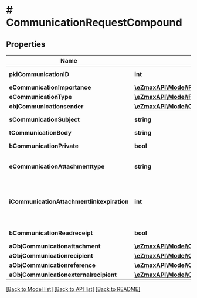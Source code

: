 # # CommunicationRequestCompound

## Properties

Name | Type | Description | Notes
------------ | ------------- | ------------- | -------------
**pkiCommunicationID** | **int** | The unique ID of the Communication. | [optional]
**eCommunicationImportance** | [**\eZmaxAPI\Model\FieldECommunicationImportance**](FieldECommunicationImportance.md) |  | [optional]
**eCommunicationType** | [**\eZmaxAPI\Model\FieldECommunicationType**](FieldECommunicationType.md) |  |
**objCommunicationsender** | [**\eZmaxAPI\Model\CustomCommunicationsenderRequest**](CustomCommunicationsenderRequest.md) |  | [optional]
**sCommunicationSubject** | **string** | The subject of the Communication | [optional]
**tCommunicationBody** | **string** | The Body of the Communication |
**bCommunicationPrivate** | **bool** | Whether the Communication is private or not |
**eCommunicationAttachmenttype** | **string** | How the attachment should be included in the email.   Only used if eCommunicationType is **Email** | [optional]
**iCommunicationAttachmentlinkexpiration** | **int** | The number of days before the attachment link expired.   Only used if eCommunicationType is **Email** and eCommunicationattachmentType is **Link** | [optional]
**bCommunicationReadreceipt** | **bool** | Whether we ask for a read receipt or not. | [optional]
**aObjCommunicationattachment** | [**\eZmaxAPI\Model\CustomCommunicationattachmentRequest[]**](CustomCommunicationattachmentRequest.md) |  |
**aObjCommunicationrecipient** | [**\eZmaxAPI\Model\CommunicationrecipientRequestCompound[]**](CommunicationrecipientRequestCompound.md) |  |
**aObjCommunicationreference** | [**\eZmaxAPI\Model\CommunicationreferenceRequestCompound[]**](CommunicationreferenceRequest.md) |  |
**aObjCommunicationexternalrecipient** | [**\eZmaxAPI\Model\CommunicationexternalrecipientRequestCompound[]**](CommunicationexternalrecipientRequestCompound.md) |  |

[[Back to Model list]](../../README.md#models) [[Back to API list]](../../README.md#endpoints) [[Back to README]](../../README.md)
